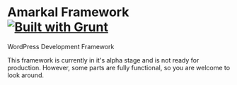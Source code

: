 # Amarkal Framework [![Built with Grunt](https://cdn.gruntjs.com/builtwith.png)](http://gruntjs.com/)

WordPress Development Framework

This framework is currently in it's alpha stage and is not ready for production. However, some parts are fully functional, so you are welcome to look around.
